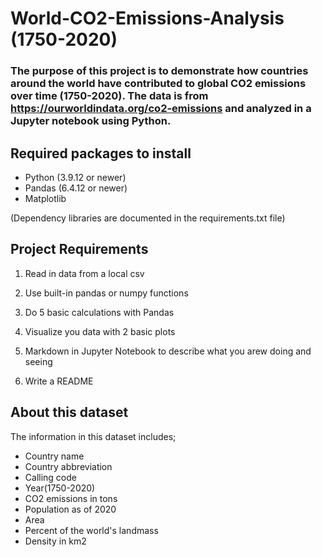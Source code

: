# World-CO2-Emissions-Analysis (1750-2020)

### The purpose of this project is to demonstrate how countries around the world have contributed to global CO2 emissions over time (1750-2020). The data is from https://ourworldindata.org/co2-emissions and analyzed in a Jupyter notebook using Python.

## Required packages to install

- Python (3.9.12 or newer)
- Pandas (6.4.12 or newer)
- Matplotlib

(Dependency libraries are documented in the requirements.txt file)

## Project Requirements

1. Read in data from a local csv

2. Use built-in pandas or numpy functions

3. Do 5 basic calculations with Pandas

4. Visualize you data with 2 basic plots

5. Markdown in Jupyter Notebook to describe what you arew doing and seeing

6. Write a README

## About this dataset

The information in this dataset includes;

- Country name
- Country abbreviation
- Calling code
- Year(1750-2020)
- CO2 emissions in tons
- Population as of 2020
- Area
- Percent of the world's landmass
- Density in km2
